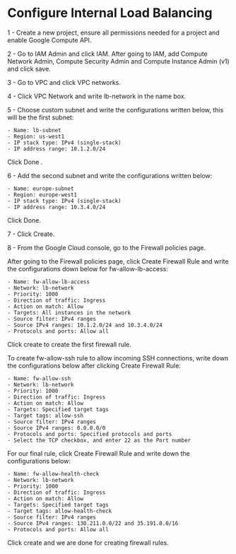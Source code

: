 # Configure Internal Load Balancing

1 - Create a new project, ensure all permissions needed for a project and enable Google Compute API.

2 - Go to IAM Admin and click IAM. After going to IAM, add Compute Network Admin, Compute Security Admin and Compute Instance Admin (v1) and click save.

3 - Go to VPC and click VPC networks.

4 - Click VPC Network and write lb-network in the name box.

5 - Choose custom subnet and write the configurations written below, this will be the first subnet:

    - Name: lb-subnet
    - Region: us-west1
    - IP stack type: IPv4 (single-stack)
    - IP address range: 10.1.2.0/24

Click Done .

6 - Add the second subnet and write the configurations written below:

    - Name: europe-subnet
    - Region: europe-west1
    - IP stack type: IPv4 (single-stack)
    - IP address range: 10.3.4.0/24

Click Done.

7 - Click Create.

8 - From the Google Cloud console, go to the Firewall policies page.

After going to the Firewall policies page, click Create Firewall Rule and write the configurations down below for fw-allow-lb-access:

    - Name: fw-allow-lb-access
    - Network: lb-network
    - Priority: 1000
    - Direction of traffic: Ingress
    - Action on match: Allow
    - Targets: All instances in the network
    - Source filter: IPv4 ranges
    - Source IPv4 ranges: 10.1.2.0/24 and 10.3.4.0/24
    - Protocols and ports: Allow all

Click create to create the first firewall rule.

To create fw-allow-ssh rule to allow incoming SSH connections, write down the configurations below after clicking Create Firewall Rule:

    - Name: fw-allow-ssh
    - Network: lb-network
    - Priority: 1000
    - Direction of traffic: Ingress
    - Action on match: Allow
    - Targets: Specified target tags
    - Target tags: allow-ssh
    - Source filter: IPv4 ranges
    - Source IPv4 ranges: 0.0.0.0/0
    - Protocols and ports: Specified protocols and ports
    - Select the TCP checkbox, and enter 22 as the Port number

For our final rule, click Create Firewall Rule and write down the configurations below:

    - Name: fw-allow-health-check
    - Network: lb-network
    - Priority: 1000
    - Direction of traffic: Ingress
    - Action on match: Allow
    - Targets: Specified target tags
    - Target tags: allow-health-check
    - Source filter: IPv4 ranges
    - Source IPv4 ranges: 130.211.0.0/22 and 35.191.0.0/16
    - Protocols and ports: Allow all

Click create and we are done for creating firewall rules.

